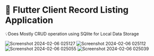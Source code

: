# 📲 Flutter Client Record Listing Application 
  💡Does Mostly CRUD operation using SQlite for Local Data Storage
 

![Screenshot 2024-02-06 025127](https://github.com/0Mouiz1/Flutter-Client-List-App/assets/127435963/efcecbc4-b537-429a-ac98-e919f4a9f2f1)
![Screenshot 2024-02-06 025112](https://github.com/0Mouiz1/Flutter-Client-List-App/assets/127435963/4f949dcd-53c6-4dd3-86dd-90c22eb6efc3)
![Screenshot 2024-02-06 025055](https://github.com/0Mouiz1/Flutter-Client-List-App/assets/127435963/8174b891-68d4-457f-8acd-23654eacdac6)
![Screenshot 2024-02-06 025039](https://github.com/0Mouiz1/Flutter-Client-List-App/assets/127435963/cdddc4f8-1ee3-4929-93d0-8e88d91b0a3a)
